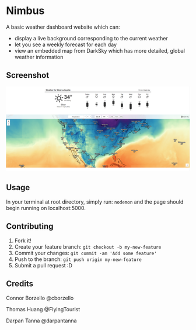 # Nimbus

A basic weather dashboard website which can:
- display a live background corresponding to the current weather
- let you see a weekly forecast for each day
- view an embedded map from DarkSky which has more detailed, global weather information

## Screenshot
![Screenshot](https://github.com/cborzello/CS252FinalProject/blob/master/Views/imgs/screenshot.PNG)
## Usage

In your terminal at root directory, simply run:
`nodemon`
and the page should begin running on localhost:5000.

## Contributing

1. Fork it!
2. Create your feature branch: `git checkout -b my-new-feature`
3. Commit your changes: `git commit -am 'Add some feature'`
4. Push to the branch: `git push origin my-new-feature`
5. Submit a pull request :D

## Credits

Connor Borzello @cborzello


Thomas Huang @FlyingTourist


Darpan Tanna @darpantanna
